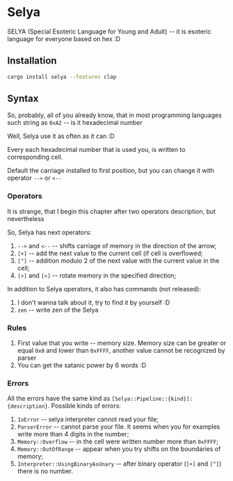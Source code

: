 # Selya
SELYA (Special Esoteric Language for Young and Adult) -- it is esoteric language for everyone based on hex :D

## Installation

```sh
cargo install selya --features clap
```

## Syntax

So, probably, all of you already know, that in most programming languages such string as `0xA2` -- is it hexadecimal number

Well, Selya use it as often as it can :D

Every each hexadecimal number that is used you, is written to corresponding cell.

Default the carriage installed to first position, but you can change it with operator `-->` or `<--`

### Operators

It is strange, that I begin this chapter after two operators description, but nevertheless

So, Selya has next operators:

1. `-->` and `<--` -- shifts carriage of memory in the direction of the arrow;
2. `[+]` -- add the next value to the current cell (if cell is overflowed;
3. `[^]` -- addition modulo 2 of the next value with the current value in the cell;
4. `[>]` and `[<]` -- rotate memory in the specified direction;

In addition to Selya operators, it also has commands (not released):

1. I don't wanna talk about it, try to find it by yourself :D
2. `zen` -- write zen of the Selya

### Rules

1. First value that you write -- memory size. Memory size can be greater or equal `0x0` and lower than `0xFFFF`, another value cannot be recognized by parser
666. You can get the satanic power by 6 words :D

### Errors

All the errors have the same kind as `[Selya::Pipeline::{kind}]: {description}`. Possible kinds of errors:
1. `IoError` -- selya interpreter cannot read your file;
2. `ParserError` -- cannot parse your file. It seems when you for examples write more than 4 digits in the number;
3. `Memory::Overflow` -- in the cell were written number more than `0xFFFF`;
4. `Memory::OutOfRange` -- appear when you try shifts on the boundaries of memory;
5. `Interpreter::UsingBinaryAsUnary` -- after binary operator (`[+]` and `[^]`) there is no number.
